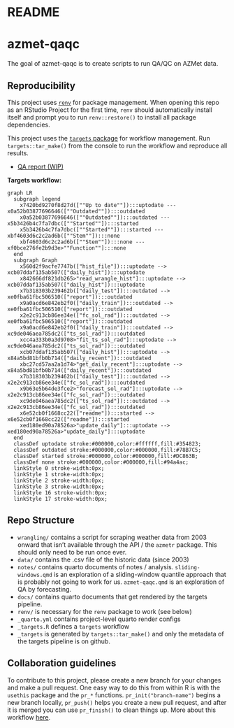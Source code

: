 README
================

<!-- README.md is generated from README.qmd. Please edit that file -->

# azmet-qaqc

<!-- badges: start -->
<!-- badges: end -->

The goal of azmet-qaqc is to create scripts to run QA/QC on AZMet data.

## Reproducibility

This project uses
[`renv`](https://rstudio.github.io/renv/articles/renv.html) for package
management. When opening this repo as an RStudio Project for the first
time, `renv` should automatically install itself and prompt you to run
`renv::restore()` to install all package dependencies.

This project uses the [`targets`
package](https://docs.ropensci.org/targets/) for workflow management.
Run `targets::tar_make()` from the console to run the workflow and
reproduce all results.

- [QA report
  (WIP)](https://cct-datascience.github.io/azmet-qaqc/docs/report.html)

**Targets workflow:**

``` mermaid
graph LR
  subgraph legend
    x7420bd9270f8d27d([""Up to date""]):::uptodate --- x0a52b03877696646([""Outdated""]):::outdated
    x0a52b03877696646([""Outdated""]):::outdated --- x5b3426b4c7fa7dbc([""Started""]):::started
    x5b3426b4c7fa7dbc([""Started""]):::started --- xbf4603d6c2c2ad6b([""Stem""]):::none
    xbf4603d6c2c2ad6b([""Stem""]):::none --- xf0bce276fe2b9d3e>""Function""]:::none
  end
  subgraph Graph
    x560d2f9acfe7747b(["hist_file"]):::uptodate --> xcb07ddaf135ab507(["daily_hist"]):::uptodate
    x842666df821db265>"read_wrangle_hist"]:::uptodate --> xcb07ddaf135ab507(["daily_hist"]):::uptodate
    x7b318303b239462b(["daily_test"]):::outdated --> xe0fba61fbc506510(["report"]):::outdated
    x9a0acd6e842eb2f0(["daily_train"]):::outdated --> xe0fba61fbc506510(["report"]):::outdated
    x2e2c913cb86ee34e(["fc_sol_rad"]):::outdated --> xe0fba61fbc506510(["report"]):::outdated
    x9a0acd6e842eb2f0(["daily_train"]):::outdated --> xc9de046aea785dc2(["ts_sol_rad"]):::outdated
    xcc4a333b0a3d9708>"fit_ts_sol_rad"]:::uptodate --> xc9de046aea785dc2(["ts_sol_rad"]):::outdated
    xcb07ddaf135ab507(["daily_hist"]):::uptodate --> x84a5bd81bfb0b714(["daily_recent"]):::outdated
    xbc27cd57aa2a1d74>"get_daily_recent"]:::uptodate --> x84a5bd81bfb0b714(["daily_recent"]):::outdated
    x7b318303b239462b(["daily_test"]):::outdated --> x2e2c913cb86ee34e(["fc_sol_rad"]):::outdated
    x9b63e5b64de3fce2>"forecast_sol_rad"]:::uptodate --> x2e2c913cb86ee34e(["fc_sol_rad"]):::outdated
    xc9de046aea785dc2(["ts_sol_rad"]):::outdated --> x2e2c913cb86ee34e(["fc_sol_rad"]):::outdated
    x6e52cb0f1668cc22(["readme"]):::started --> x6e52cb0f1668cc22(["readme"]):::started
    xed180ed90a78526a>"update_daily"]:::uptodate --> xed180ed90a78526a>"update_daily"]:::uptodate
  end
  classDef uptodate stroke:#000000,color:#ffffff,fill:#354823;
  classDef outdated stroke:#000000,color:#000000,fill:#78B7C5;
  classDef started stroke:#000000,color:#000000,fill:#DC863B;
  classDef none stroke:#000000,color:#000000,fill:#94a4ac;
  linkStyle 0 stroke-width:0px;
  linkStyle 1 stroke-width:0px;
  linkStyle 2 stroke-width:0px;
  linkStyle 3 stroke-width:0px;
  linkStyle 16 stroke-width:0px;
  linkStyle 17 stroke-width:0px;
```

## Repo Structure

- `wrangling/` contains a script for scraping weather data from 2003
  onward that isn’t available through the API / the `azmetr` package.
  This should only need to be run once ever.
- `data/` contains the .csv file of the historic data (since 2003)
- `notes/` contains quarto documents of notes / analysis.
  `sliding-windows.qmd` is an exploration of a sliding-window quantile
  approach that is probably not going to work for us. `azmet-qaqc.qmd`
  is an exploration of QA by forecasting.
- `docs/` contains quarto documents that get rendered by the targets
  pipeline.
- `renv/` is necessary for the `renv` package to work (see below)
- `_quarto.yml` contains project-level quarto render configs
- `_targets.R` defines a `targets` workflow
- `_targets` is generated by `targets::tar_make()` and only the metadata
  of the targets pipeline is on github.

## Collaboration guidelines

To contribute to this project, please create a new branch for your
changes and make a pull request. One easy way to do this from within R
is with the `usethis` package and the `pr_*` functions.
`pr_init("branch-name")` begins a new branch locally, `pr_push()` helps
you create a new pull request, and after it is merged you can use
`pr_finish()` to clean things up. More about this workflow
[here](https://usethis.r-lib.org/articles/pr-functions.html).
